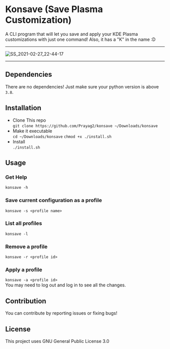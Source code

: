 # Konsave (Save Plasma Customization)
A CLI program that will let you save and apply your KDE Plasma customizations with just one command! Also, it has a "K" in the name :D  

---

![SS_2021-02-27_22-44-17](https://user-images.githubusercontent.com/39525869/109394503-5fb3e580-794d-11eb-8637-70e87e2b0c26.png)

---
## Dependencies
There are no dependencies! Just make sure your python version is above `3.8`.

## Installation
- Clone This repo  
`git clone https://github.com/Prayag2/konsave ~/Downloads/konsave`
- Make it executable  
`cd ~/Downloads/konsave`
`chmod +x ./install.sh`
- Install  
`./install.sh`

## Usage
### Get Help
`konsave -h`
### Save current configuration as a profile
`konsave -s <profile name>`
### List all profiles
`konsave -l`
### Remove a profile
`konsave -r <profile id>`
### Apply a profile
`konsave -a <profile id>`  
You may need to log out and log in to see all the changes.  
## Contribution
You can contribute by reporting issues or fixing bugs!

## License
This project uses GNU General Public License 3.0
